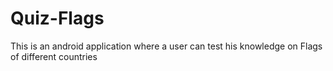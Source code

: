 # Quiz-Flags
This is an android application where a user can test his knowledge on Flags of different countries
